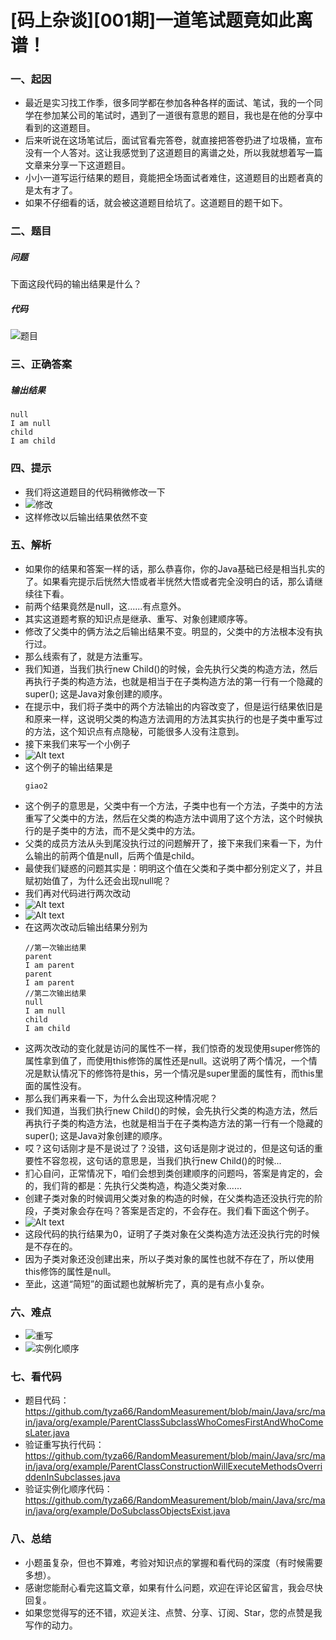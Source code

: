 # [码上杂谈][001期]一道笔试题竟如此离谱！
### 一、起因
- 最近是实习找工作季，很多同学都在参加各种各样的面试、笔试，我的一个同学在参加某公司的笔试时，遇到了一道很有意思的题目，我也是在他的分享中看到的这道题目。
- 后来听说在这场笔试后，面试官看完答卷，就直接把答卷扔进了垃圾桶，宣布没有一个人答对。这让我感觉到了这道题目的离谱之处，所以我就想着写一篇文章来分享一下这道题目。
- 小小一道写运行结果的题目，竟能把全场面试者难住，这道题目的出题者真的是太有才了。
- 如果不仔细看的话，就会被这道题目给坑了。这道题目的题干如下。
  
### 二、题目
##### 问题
下面这段代码的输出结果是什么？
##### 代码
![题目](./1.png)

### 三、正确答案
##### 输出结果
```
null
I am null
child
I am child
```

### 四、提示
- 我们将这道题目的代码稍微修改一下
- ![修改](./2.png)
- 这样修改以后输出结果依然不变

### 五、解析
- 如果你的结果和答案一样的话，那么恭喜你，你的Java基础已经是相当扎实的了。如果看完提示后恍然大悟或者半恍然大悟或者完全没明白的话，那么请继续往下看。
- 前两个结果竟然是null，这......有点意外。
- 其实这道题考察的知识点是继承、重写、对象创建顺序等。
- 修改了父类中的俩方法之后输出结果不变。明显的，父类中的方法根本没有执行过。
- 那么线索有了，就是方法重写。
- 我们知道，当我们执行new Child()的时候，会先执行父类的构造方法，然后再执行子类的构造方法，也就是相当于在子类构造方法的第一行有一个隐藏的super(); 这是Java对象创建的顺序。
- 在提示中，我们将子类中的两个方法输出的内容改变了，但是运行结果依旧是和原来一样，这说明父类的构造方法调用的方法其实执行的也是子类中重写过的方法，这个知识点有点隐秘，可能很多人没有注意到。
- 接下来我们来写一个小例子
- ![Alt text](4.png)
- 这个例子的输出结果是
    ```
    giao2
    ```
- 这个例子的意思是，父类中有一个方法，子类中也有一个方法，子类中的方法重写了父类中的方法，然后在父类的构造方法中调用了这个方法，这个时候执行的是子类中的方法，而不是父类中的方法。
- 父类的成员方法从头到尾没执行过的问题解开了，接下来我们来看一下，为什么输出的前两个值是null，后两个值是child。
- 最使我们疑惑的问题其实是：明明这个值在父类和子类中都分别定义了，并且赋初始值了，为什么还会出现null呢？
- 我们再对代码进行两次改动
- ![Alt text](5.png)
- ![Alt text](6.png)
- 在这两次改动后输出结果分别为
    ```
    //第一次输出结果
    parent
    I am parent
    parent
    I am parent
    //第二次输出结果
    null
    I am null
    child
    I am child
    ```
- 这两次改动的变化就是访问的属性不一样，我们惊奇的发现使用super修饰的属性拿到值了，而使用this修饰的属性还是null。这说明了两个情况，一个情况是默认情况下的修饰符是this，另一个情况是super里面的属性有，而this里面的属性没有。
- 那么我们再来看一下，为什么会出现这种情况呢？
- 我们知道，当我们执行new Child()的时候，会先执行父类的构造方法，然后再执行子类的构造方法，也就是相当于在子类构造方法的第一行有一个隐藏的super(); 这是Java对象创建的顺序。
- 哎？这句话刚才是不是说过了？没错，这句话是刚才说过的，但是这句话的重要性不容忽视，这句话的意思是，当我们执行new Child()的时候...
- 扪心自问，正常情况下，咱们会想到类创建顺序的问题吗，答案是肯定的，会的，我们背的都是：先执行父类构造，构造父类对象......
- 创建子类对象的时候调用父类对象的构造的时候，在父类构造还没执行完的阶段，子类对象会存在吗？答案是否定的，不会存在。我们看下面这个例子。
- ![Alt text](7.png)
- 这段代码的执行结果为0，证明了子类对象在父类构造方法还没执行完的时候是不存在的。
- 因为子类对象还没创建出来，所以子类对象的属性也就不存在了，所以使用this修饰的属性是null。
- 至此，这道“简短”的面试题也就解析完了，真的是有点小复杂。

### 六、难点
- ![重写](./3.png)
- ![实例化顺序](./8.png)
  
### 七、看代码
- 题目代码：https://github.com/tyza66/RandomMeasurement/blob/main/Java/src/main/java/org/example/ParentClassSubclassWhoComesFirstAndWhoComesLater.java
- 验证重写执行代码：https://github.com/tyza66/RandomMeasurement/blob/main/Java/src/main/java/org/example/ParentClassConstructionWillExecuteMethodsOverriddenInSubclasses.java
- 验证实例化顺序代码：https://github.com/tyza66/RandomMeasurement/blob/main/Java/src/main/java/org/example/DoSubclassObjectsExist.java

### 八、总结
- 小题虽复杂，但也不算难，考验对知识点的掌握和看代码的深度（有时候需要多想）。
- 感谢您能耐心看完这篇文章，如果有什么问题，欢迎在评论区留言，我会尽快回复。
- 如果您觉得写的还不错，欢迎关注、点赞、分享、订阅、Star，您的点赞是我写作的动力。

